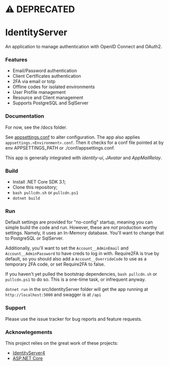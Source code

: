 
# ⚠️ DEPRECATED

# IdentityServer

An application to manage authentication with OpenID Connect and OAuth2.


### Features
* Email/Password authentication
* Client Certificates authentication
* 2FA via email or totp
* Offline codes for isolated environments
* User Profile management
* Resource and Client management
* Supports PostgreSQL and SqlServer

### Documentation

For now, see the /docs folder.

See [appsettings.conf](src/IdentityServer/appsettings.conf) to alter configuration.
The app also applies `appsettings.<Environment>.conf`.
Then it checks for a conf file pointed at by env APPSETTINGS_PATH or ./conf/appsettings.conf.

This app is generally integrated with *identity-ui*, *JAvatar* and *AppMailRelay*.

### Build

* Install .NET Core SDK 3.1;
* Clone this repository;
* `bash pullcdn.sh` or `pullcdn.ps1`
* `dotnet build`

### Run
Default settings are provided for "no-config" startup, meaning you can simple build the code and run.
However, these are *not* production worthy settings.
Namely, it uses an In-Memory database.
You'll want to change that to PostgreSQL or SqlServer.

Additionally, you'll want to set the `Account__AdminEmail` and `Account__AdminPassword` to have creds
to log in with.  Require2FA is true by default, so you should also add a `Account__OverrideCode` to
use as a temporary 2FA code, or set Require2FA to false.

If you haven't yet pulled the bootstrap dependencies, `bash pullcdn.sh` or `pullcdn.ps1` to do so.  This is a one-time task, or infrequent anyway.

`dotnet run` in the src/IdentityServer folder will get the app running at `http://localhost:5000` and swagger is at `/api`

### Support

Please use the issue tracker for bug reports and feature requests.

### Acknowlegements

This project relies on the great work of these projects:
* [IdentityServer4](https://github.com/IdentityServer/IdentityServer4)
* [ASP.NET Core](https://github.com/aspnet)
